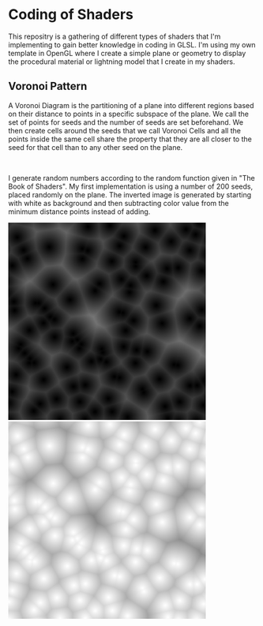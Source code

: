 # Coding of Shaders
This repositry is a gathering of different types of shaders that I'm implementing to gain better knowledge in coding in GLSL. I'm using my own template in OpenGL where I create a simple plane or geometry to display the procedural material or lightning model that I create in my shaders. 

<h2>Voronoi Pattern</h2>
<p>A Voronoi Diagram is the partitioning of a plane into different regions based on their distance to points in a specific subspace of the plane. We call the set of points for seeds and the number of seeds are set beforehand. We then create cells around the seeds that we call Voronoi Cells and all the points inside the same cell share the property that they are all closer to the seed for that cell than to any other seed on the plane. </p>
<br/>
<p>I generate random numbers according to the random function given in "The Book of Shaders". My first implementation is using a number of 200 seeds, placed randomly on the plane. The inverted image is generated by starting with white as background and then subtracting color value from the minimum distance points instead of adding.</p>

<img src="img/Voronoi_v1.PNG" width = "400" height = "400"/><img src="img/Voronoi_v1white.PNG" width = "400" height = "400"/>
